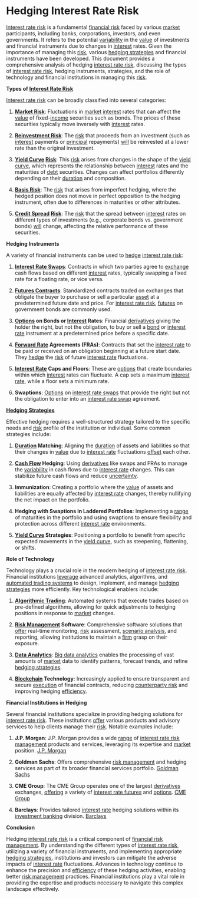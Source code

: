 # Hedging Interest Rate Risk

[Interest rate risk](../i/interest_rate_risk.md) is a fundamental [financial risk](../f/financial_risk.md) faced by various [market](../m/market.md) participants, including banks, corporations, investors, and even governments. It refers to the potential [variability](../v/variability.md) in the [value](../v/value.md) of investments and financial instruments due to changes in [interest](../i/interest.md) rates. Given the importance of managing this [risk](../r/risk.md), various [hedging strategies](../h/hedging_strategies.md) and financial instruments have been developed. This document provides a comprehensive analysis of hedging [interest rate risk](../i/interest_rate_risk.md), discussing the types of [interest rate risk](../i/interest_rate_risk.md), hedging instruments, strategies, and the role of technology and financial institutions in managing this [risk](../r/risk.md).

**Types of [Interest Rate Risk](../i/interest_rate_risk.md)**

[Interest rate risk](../i/interest_rate_risk.md) can be broadly classified into several categories:

1. **[Market Risk](../m/market_risk.md)**: Fluctuations in [market](../m/market.md) [interest](../i/interest.md) rates that can affect the [value](../v/value.md) of fixed-[income](../i/income.md) securities such as bonds. The prices of these securities typically move inversely with [interest](../i/interest.md) rates.

2. **[Reinvestment Risk](../r/reinvestment_risk.md)**: The [risk](../r/risk.md) that proceeds from an investment (such as [interest](../i/interest.md) payments or [principal](../p/principal.md) repayments) [will](../w/will.md) be reinvested at a lower rate than the original investment.

3. **[Yield Curve](../y/yield_curve.md) [Risk](../r/risk.md)**: This [risk](../r/risk.md) arises from changes in the shape of the [yield curve](../y/yield_curve.md), which represents the relationship between [interest](../i/interest.md) rates and the maturities of [debt](../d/debt.md) securities. Changes can affect portfolios differently depending on their [duration](../d/duration.md) and composition.

4. **[Basis Risk](../b/basis_risk.md)**: The [risk](../r/risk.md) that arises from imperfect hedging, where the hedged position does not move in perfect opposition to the hedging instrument, often due to differences in maturities or other attributes.

5. **[Credit Spread](../c/credit_spread.md) [Risk](../r/risk.md)**: The [risk](../r/risk.md) that the spread between [interest](../i/interest.md) rates on different types of investments (e.g., corporate bonds vs. government bonds) [will](../w/will.md) change, affecting the relative performance of these securities.

**Hedging Instruments**

A variety of financial instruments can be used to [hedge](../h/hedge.md) [interest rate risk](../i/interest_rate_risk.md):

1. **[Interest Rate Swaps](../i/interest_rate_swaps.md)**: Contracts in which two parties agree to [exchange](../e/exchange.md) cash flows based on different [interest](../i/interest.md) rates, typically swapping a fixed rate for a floating rate, or vice versa.

2. **[Futures Contracts](../f/futures_contracts.md)**: Standardized contracts traded on exchanges that obligate the buyer to purchase or sell a particular [asset](../a/asset.md) at a predetermined future date and price. For [interest rate risk](../i/interest_rate_risk.md), [futures](../f/futures.md) on government bonds are commonly used.

3. **[Options](../o/options.md) on Bonds or [Interest](../i/interest.md) Rates**: Financial [derivatives](../d/derivatives.md) giving the holder the right, but not the obligation, to buy or sell a [bond](../b/bond.md) or [interest rate](../i/interest_rate.md) instrument at a predetermined price before a specific date.

4. **[Forward Rate](../f/forward_rate.md) Agreements (FRAs)**: Contracts that set the [interest rate](../i/interest_rate.md) to be paid or received on an obligation beginning at a future start date. They [hedge](../h/hedge.md) the [risk](../r/risk.md) of future [interest rate](../i/interest_rate.md) fluctuations.

5. **[Interest Rate](../i/interest_rate.md) Caps and Floors**: These are [options](../o/options.md) that create boundaries within which [interest](../i/interest.md) rates can fluctuate. A cap sets a maximum [interest rate](../i/interest_rate.md), while a floor sets a minimum rate.

6. **Swaptions**: [Options](../o/options.md) on [interest rate swaps](../i/interest_rate_swaps.md) that provide the right but not the obligation to enter into an [interest rate swap](../i/interest_rate_swap.md) agreement.

**[Hedging Strategies](../h/hedging_strategies.md)**

Effective hedging requires a well-structured strategy tailored to the specific needs and [risk](../r/risk.md) profile of the institution or individual. Some common strategies include:

1. **[Duration](../d/duration.md) Matching**: Aligning the [duration](../d/duration.md) of assets and liabilities so that their changes in [value](../v/value.md) due to [interest rate](../i/interest_rate.md) fluctuations [offset](../o/offset.md) each other.

2. **[Cash Flow](../c/cash_flow.md) Hedging**: Using [derivatives](../d/derivatives.md) like swaps and FRAs to manage the [variability](../v/variability.md) in cash flows due to [interest rate](../i/interest_rate.md) changes. This can stabilize future cash flows and reduce [uncertainty](../u/uncertainty_in_trading.md).

3. **Immunization**: Creating a portfolio where the [value](../v/value.md) of assets and liabilities are equally affected by [interest rate](../i/interest_rate.md) changes, thereby nullifying the net impact on the portfolio.

4. **Hedging with Swaptions in Laddered Portfolios**: Implementing a [range](../r/range.md) of maturities in the portfolio and using swaptions to ensure flexibility and protection across different [interest rate](../i/interest_rate.md) environments.

5. **[Yield Curve](../y/yield_curve.md) Strategies**: Positioning a portfolio to benefit from specific expected movements in the [yield curve](../y/yield_curve.md), such as steepening, flattening, or shifts.

**Role of Technology**

Technology plays a crucial role in the modern hedging of [interest rate risk](../i/interest_rate_risk.md). Financial institutions [leverage](../l/leverage.md) advanced analytics, algorithms, and [automated trading systems](../a/automated_trading_systems.md) to design, implement, and manage [hedging strategies](../h/hedging_strategies.md) more efficiently. Key technological enablers include:

1. **[Algorithmic Trading](../a/algorithmic_trading.md)**: Automated systems that execute trades based on pre-defined algorithms, allowing for quick adjustments to hedging positions in response to [market](../m/market.md) changes.

2. **[Risk Management](../r/risk_management.md) Software**: Comprehensive software solutions that [offer](../o/offer.md) real-time monitoring, [risk](../r/risk.md) assessment, [scenario analysis](../s/scenario_analysis.md), and reporting, allowing institutions to maintain a [firm](../f/firm.md) grasp on their exposure.

3. **[Data Analytics](../d/data_analytics.md)**: [Big data analytics](../b/big_data_analytics_in_trading.md) enables the processing of vast amounts of [market](../m/market.md) data to identify patterns, forecast trends, and refine [hedging strategies](../h/hedging_strategies.md).

4. **[Blockchain](../b/blockchain_in_trading.md) Technology**: Increasingly applied to ensure transparent and secure [execution](../e/execution.md) of financial contracts, reducing [counterparty risk](../c/counterparty_risk.md) and improving hedging [efficiency](../e/efficiency.md).

**Financial Institutions in Hedging**

Several financial institutions specialize in providing hedging solutions for [interest rate risk](../i/interest_rate_risk.md). These institutions [offer](../o/offer.md) various products and advisory services to help clients manage their [risk](../r/risk.md). Notable examples include:

1. **J.P. Morgan**: J.P. Morgan provides a wide [range](../r/range.md) of [interest rate risk management](../i/interest_rate_risk_management.md) products and services, leveraging its expertise and [market](../m/market.md) position. [J.P. Morgan](https://www.jpmorgan.com/)

2. **Goldman Sachs**: Offers comprehensive [risk management](../r/risk_management.md) and hedging services as part of its broader financial services portfolio. [Goldman Sachs](https://www.goldmansachs.com/)

3. **CME Group**: The CME Group operates one of the largest [derivatives](../d/derivatives.md) exchanges, [offering](../o/offering.md) a variety of [interest rate futures](../i/interest_rate_futures.md) and [options](../o/options.md). [CME Group](https://www.cmegroup.com/)

4. **Barclays**: Provides tailored [interest rate](../i/interest_rate.md) hedging solutions within its [investment banking](../i/investment_banking.md) division. [Barclays](https://www.home.barclays/)

**Conclusion**

Hedging [interest rate risk](../i/interest_rate_risk.md) is a critical component of [financial risk management](../f/financial_risk_management.md). By understanding the different types of [interest rate risk](../i/interest_rate_risk.md), utilizing a variety of financial instruments, and implementing appropriate [hedging strategies](../h/hedging_strategies.md), institutions and investors can mitigate the adverse impacts of [interest rate](../i/interest_rate.md) fluctuations. Advances in technology continue to enhance the precision and [efficiency](../e/efficiency.md) of these hedging activities, enabling better [risk management](../r/risk_management.md) practices. Financial institutions play a vital role in providing the expertise and products necessary to navigate this complex landscape effectively.
